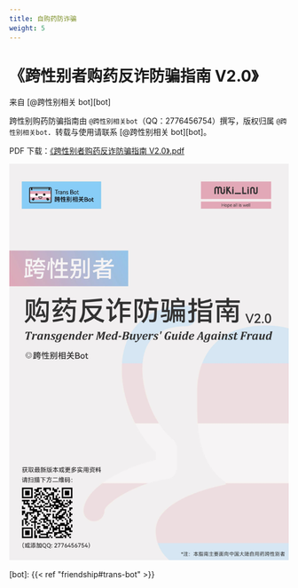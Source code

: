 ```yaml
---
title: 自购药防诈骗
weight: 5
---
```


# 《跨性别者购药反诈防骗指南 V2.0》

来自 [@跨性别相关 bot][bot]

跨性别购药防骗指南由 `@跨性别相关bot`（QQ：2776456754）撰写，版权归属 `@跨性别相关bot`．转载与使用请联系 [@跨性别相关 bot][bot]。

PDF 下载：<a href="guideline.pdf" download="《跨性别者购药反诈防骗指南 V2.0》.pdf">《跨性别者购药反诈防骗指南 V2.0》.pdf</a>

[![《跨性别者购药反诈防骗指南 V2.0》](cover.jpg)](guideline.pdf)

[bot]: {{< ref "friendship#trans-bot" >}}
